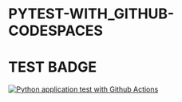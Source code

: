 # PYTEST-WITH_GITHUB-CODESPACES

# TEST BADGE
[![Python application test with Github Actions](https://github.com/Chinedu-Onyema/PYTEST-WITH-GITHUB-CODESPACES/actions/workflows/main.yml/badge.svg)](https://github.com/Chinedu-Onyema/PYTEST-WITH-GITHUB-CODESPACES/actions/workflows/main.yml)
